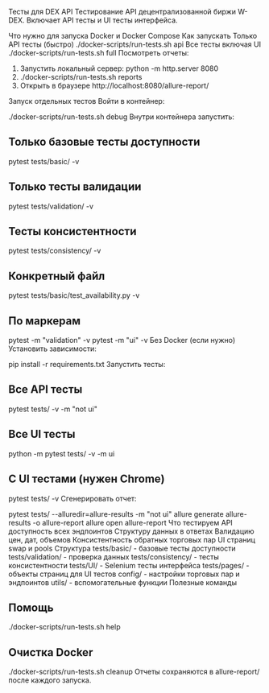 Тесты для DEX API
Тестирование API децентрализованной биржи W-DEX. Включает API тесты и UI тесты интерфейса.

Что нужно для запуска
Docker и Docker Compose
Как запускать
Только API тесты (быстро)
./docker-scripts/run-tests.sh api
Все тесты включая UI
./docker-scripts/run-tests.sh full
Посмотреть отчеты:
1. Запустить локальный сервер: python -m http.server 8080
2. ./docker-scripts/run-tests.sh reports
3. Открыть в браузере http://localhost:8080/allure-report/

Запуск отдельных тестов
Войти в контейнер:

./docker-scripts/run-tests.sh debug
Внутри контейнера запустить:

## Только базовые тесты доступности
pytest tests/basic/ -v
## Только тесты валидации
pytest tests/validation/ -v
## Тесты консистентности
pytest tests/consistency/ -v
## Конкретный файл
pytest tests/basic/test_availability.py -v
## По маркерам
pytest -m "validation" -v
pytest -m "ui" -v
Без Docker (если нужно)
Установить зависимости:

pip install -r requirements.txt
Запустить тесты:

## Все API тесты
pytest tests/ -v -m "not ui"
## Все UI тесты
python -m pytest tests/ -v -m ui
## С UI тестами (нужен Chrome)
pytest tests/ -v
Сгенерировать отчет:

pytest tests/ --alluredir=allure-results -m "not ui"
allure generate allure-results -o allure-report
allure open allure-report
Что тестируем
API доступность всех эндпоинтов
Структуру данных в ответах
Валидацию цен, дат, объемов
Консистентность обратных торговых пар
UI страниц swap и pools
Структура
tests/basic/ - базовые тесты доступности
tests/validation/ - проверка данных
tests/consistency/ - тесты консистентности
tests/UI/ - Selenium тесты интерфейса
tests/pages/ - объекты страниц для UI тестов
config/ - настройки торговых пар и эндпоинтов
utils/ - вспомогательные функции
Полезные команды
## Помощь
./docker-scripts/run-tests.sh help
## Очистка Docker
./docker-scripts/run-tests.sh cleanup
Отчеты сохраняются в allure-report/ после каждого запуска.